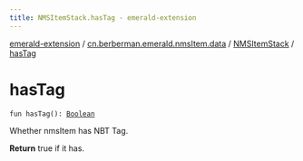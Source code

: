 ```yaml
---
title: NMSItemStack.hasTag - emerald-extension
---
```


[emerald-extension](../../index.html) / [cn.berberman.emerald.nmsItem.data](../index.html) / [NMSItemStack](index.html) / [hasTag](.)

# hasTag

`fun hasTag(): `[`Boolean`](https://kotlinlang.org/api/latest/jvm/stdlib/kotlin/-boolean/index.html)

Whether nmsItem has NBT Tag.

**Return**
true if it has.

